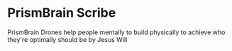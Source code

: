 # PrismBrain Scribe

PrismBrain Drones help people mentally to build physically to achieve who they're optimally should be by Jesus Will